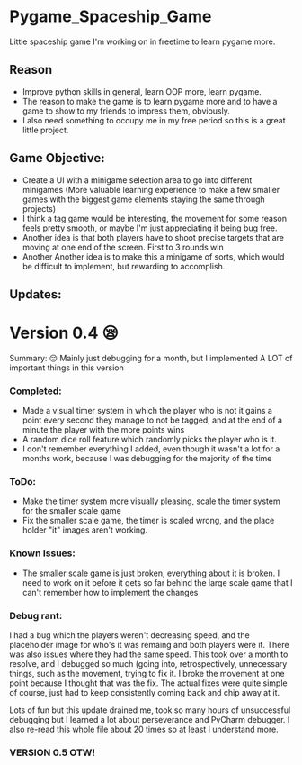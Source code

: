 # Pygame_Spaceship_Game
Little spaceship game I'm working on in freetime to learn pygame more.
## Reason
- Improve python skills in general, learn OOP more, learn pygame.
- The reason to make the game is to learn pygame more and to have a game to show to my friends to impress them, obviously. 
- I also need something to occupy me in my free period so this is a great little project.
## Game Objective:
- Create a UI with a minigame selection area to go into different minigames (More valuable learning experience to make a few smaller games with the biggest game elements staying the same through projects)
- I think a tag game would be interesting, the movement for some reason feels pretty smooth, or maybe I'm just appreciating it being bug free.
- Another idea is that both players have to shoot precise targets that are moving at one end of the screen. First to 3 rounds win
- Another Another idea is to make this a minigame of sorts, which would be difficult to implement, but rewarding to accomplish.
## Updates:
# Version 0.4 😪

Summary: 😔 Mainly just debugging for a month, but I implemented A LOT of important things in this version
### Completed:
 - Made a visual timer system in which the player who is not it gains a point every second they manage to not be tagged, and at the end of a minute the player with the more points wins
- A random dice roll feature which randomly picks the player who is it.
- I don't remember everything I added, even though it wasn't a lot for a months work, because I was debugging for the majority of the time

### ToDo:
 - Make the timer system more visually pleasing, scale the timer system for the smaller scale game
- Fix the smaller scale game, the timer is scaled wrong, and the place holder "it" images aren't working.

### Known Issues:
 - The smaller scale game is just broken, everything about it is broken. I need to work on it before it gets so far behind the large scale game that I can't remember how to implement the changes



### Debug rant:
I had a bug which the players weren't decreasing speed, and the placeholder image for who's it was remaing and both players were it. There was also issues where they had the same speed. This took over a month to resolve, and I debugged so much (going into, retrospectively, unnecessary things, such as the movement, trying to fix it. I broke the movement at one point because I thought that was the fix.
The actual fixes were quite simple of course, just had to keep consistently coming back and chip away at it. 

Lots of fun but this update drained me, took so many hours of unsuccessful debugging but I learned a lot about perseverance and PyCharm debugger. 
I also re-read this whole file about 20 times so at least I understand more.


### VERSION 0.5 OTW!
